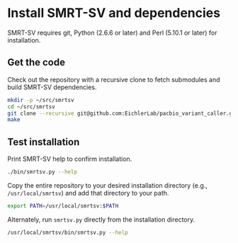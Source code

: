 # Install SMRT-SV and dependencies

SMRT-SV requires git, Python (2.6.6 or later) and Perl (5.10.1 or later) for
installation.

## Get the code

Check out the repository with a recursive clone to fetch submodules and build SMRT-SV dependencies.

```bash
mkdir -p ~/src/smrtsv
cd ~/src/smrtsv
git clone --recursive git@github.com:EichlerLab/pacbio_variant_caller.git .
make
```

## Test installation

Print SMRT-SV help to confirm installation.

```bash
./bin/smrtsv.py --help
```

Copy the entire repository to your desired installation directory (e.g., `/usr/local/smrtsv`) and add that directory to your path.

```bash
export PATH=/usr/local/smrtsv:$PATH
```

Alternately, run `smrtsv.py` directly from the installation directory.

```bash
/usr/local/smrtsv/bin/smrtsv.py --help
```
